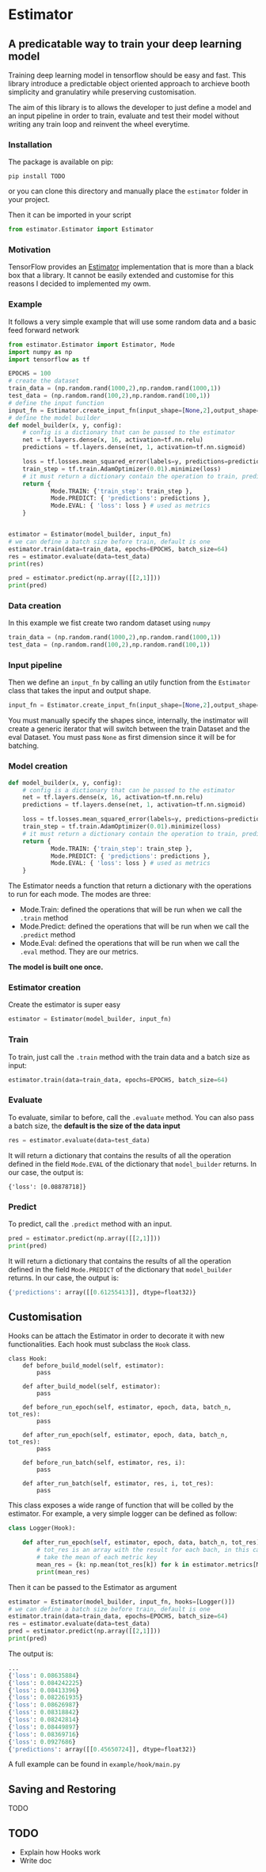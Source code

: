 # Estimator
## A predicatable way to train your deep learning model

Training deep learning model in tensorflow should be easy and fast. This library introduce a predictable object oriented approach to archieve booth simplicity and granulatiry while preserving customisation.

The aim of this library is to allows the developer to just define a model and an input pipeline in order to train, evaluate and test their model without writing any train loop and reinvent the wheel everytime.


### Installation

The package is available on pip:

```
pip install TODO
```

or you can clone this directory and manually place the `estimator` folder in your project.

Then it can be imported in your script

```python
from estimator.Estimator import Estimator
```

### Motivation
TensorFlow provides an [Estimator](https://www.tensorflow.org/programmers_guide/estimators) implementation that is more than a black box that a library. It cannot be easily extended and customise for this reasons I decided to implemented my owm.

### Example

It follows a very simple example that will use some random data and a basic feed forward network

```python
from estimator.Estimator import Estimator, Mode
import numpy as np
import tensorflow as tf

EPOCHS = 100
# create the dataset
train_data = (np.random.rand(1000,2),np.random.rand(1000,1))
test_data = (np.random.rand(100,2),np.random.rand(100,1))
# define the input function
input_fn = Estimator.create_input_fn(input_shape=[None,2],output_shape=[None,1])
# define the model builder
def model_builder(x, y, config):
    # config is a dictionary that can be passed to the estimator
    net = tf.layers.dense(x, 16, activation=tf.nn.relu)
    predictions = tf.layers.dense(net, 1, activation=tf.nn.sigmoid)

    loss = tf.losses.mean_squared_error(labels=y, predictions=predictions)
    train_step = tf.train.AdamOptimizer(0.01).minimize(loss)
    # it must return a dictionary contain the operation to train, predict and evaluate
    return {
            Mode.TRAIN: {'train_step': train_step },
            Mode.PREDICT: { 'predictions': predictions },
            Mode.EVAL: { 'loss': loss } # used as metrics
    }


estimator = Estimator(model_builder, input_fn)
# we can define a batch size before train, default is one
estimator.train(data=train_data, epochs=EPOCHS, batch_size=64)
res = estimator.evaluate(data=test_data)
print(res)

pred = estimator.predict(np.array([[2,1]]))
print(pred)

```
### Data creation

In this example we fist create two random dataset using `numpy`

```python
train_data = (np.random.rand(1000,2),np.random.rand(1000,1))
test_data = (np.random.rand(100,2),np.random.rand(100,1))
```
### Input pipeline
Then we define an `input_fn` by calling an utily function from the `Estimator` class that takes the input and output shape.
 
```python
input_fn = Estimator.create_input_fn(input_shape=[None,2],output_shape=[None,1])
```
You must manually specify the shapes since, internally, the instimator will create a generic iterator that will switch between the train Dataset and the eval Dataset. 
You must pass `None` as first dimension since it will be for batching.


### Model creation

```python
def model_builder(x, y, config):
    # config is a dictionary that can be passed to the estimator
    net = tf.layers.dense(x, 16, activation=tf.nn.relu)
    predictions = tf.layers.dense(net, 1, activation=tf.nn.sigmoid)

    loss = tf.losses.mean_squared_error(labels=y, predictions=predictions)
    train_step = tf.train.AdamOptimizer(0.01).minimize(loss)
    # it must return a dictionary contain the operation to train, predict and evaluate
    return {
            Mode.TRAIN: {'train_step': train_step },
            Mode.PREDICT: { 'predictions': predictions },
            Mode.EVAL: { 'loss': loss } # used as metrics
    }
```
The Estimator needs a function that return a dictionary with the operations to run for each mode. The modes are three:

* Mode.Train: defined the operations that will be run when we call the `.train` method
* Mode.Predict: defined the operations that will be run when we call the `.predict` method
* Mode.Eval: defined the operations that will be run when we call the `.eval` method. They are our metrics.

**The model is built one once.**

### Estimator creation

Create the estimator is super easy

```python
estimator = Estimator(model_builder, input_fn)
```

### Train

To train, just call the `.train` method with the train data and a batch size as input:

```python
estimator.train(data=train_data, epochs=EPOCHS, batch_size=64)
```

### Evaluate

To evaluate, similar to before, call the `.evaluate` method. You can also pass a batch size, the **default is the size of the data input**

```python
res = estimator.evaluate(data=test_data)
```
It will return a dictionary that contains the results of all the operation defined in the field `Mode.EVAL` of the dictionary that `model_builder` returns. In our case, the output is:

```
{'loss': [0.08878718]}
```

### Predict
To predict, call the `.predict` method with an input. 

```python
pred = estimator.predict(np.array([[2,1]]))
print(pred)
```

It will return a dictionary that contains the results of all the operation defined in the field `Mode.PREDICT` of the dictionary that `model_builder` returns. In our case, the output is:

```python
{'predictions': array([[0.61255413]], dtype=float32)}
```
## Customisation

Hooks can be attach the Estimator in order to decorate it with new functionalities. Each hook must subclass the `Hook` class.

```
class Hook:
    def before_build_model(self, estimator):
        pass

    def after_build_model(self, estimator):
        pass

    def before_run_epoch(self, estimator, epoch, data, batch_n, tot_res):
        pass

    def after_run_epoch(self, estimator, epoch, data, batch_n, tot_res):
        pass

    def before_run_batch(self, estimator, res, i):
        pass

    def after_run_batch(self, estimator, res, i, tot_res):
        pass
```

This class exposes a wide range of function that will be colled by the estimator. For example, a very simple logger can be defined as follow:

```python
class Logger(Hook):

    def after_run_epoch(self, estimator, epoch, data, batch_n, tot_res):
        # tot_res is an array with the result for each bach, in this case { 'loss' : [...] }
        # take the mean of each metric key
        mean_res = {k: np.mean(tot_res[k]) for k in estimator.metrics[Mode.EVAL].keys()}
        print(mean_res)
```

Then it can be passed to the Estimator as argument

```python
estimator = Estimator(model_builder, input_fn, hooks=[Logger()])
# we can define a batch size before train, default is one
estimator.train(data=train_data, epochs=EPOCHS, batch_size=64)
res = estimator.evaluate(data=test_data)
pred = estimator.predict(np.array([[2,1]]))
print(pred)
```
The output is:

```python
...
{'loss': 0.08635884}
{'loss': 0.084242225}
{'loss': 0.08413396}
{'loss': 0.082261935}
{'loss': 0.08626987}
{'loss': 0.08318842}
{'loss': 0.08242814}
{'loss': 0.08449897}
{'loss': 0.08369716}
{'loss': 0.0927686}
{'predictions': array([[0.45650724]], dtype=float32)}
```

A full example can be found in `example/hook/main.py`




## Saving and Restoring
TODO

## TODO
* Explain how Hooks work
* Write doc